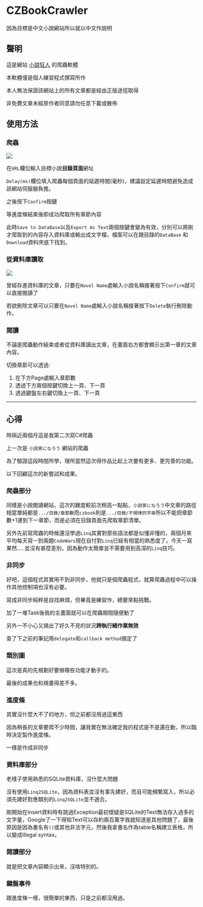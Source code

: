 # CZBookCrawler

因為目標是中文小說網站所以就以中文作說明

## 聲明

這是網站 [小說狂人](https://czbooks.net/) 的爬蟲軟體

本軟體僅是個人練習程式撰寫所作

本人無法保證該網站上的所有文章都是經由正版途徑取得

非免費文章未經原作者同意請勿任意下載或散佈

## 使用方法

### 爬蟲

![](https://i.imgur.com/yJ3K4rh.png)

在`URL`欄位輸入目標小說**目錄頁面**網址

`Delay(ms)`欄位填入爬蟲每個頁面的延遲時間(毫秒)，建議設定延遲時間避免造成該網站伺服器負擔。

之後按下`Confirm`按鍵

等進度條結束後即成功爬取所有章節內容

此時`Save to DataBase`以及`Export As Text`兩個按鍵會變為有效，分別可以將剛才爬取到的內容存入資料庫或輸出成文字檔，檔案可以在跟目錄的`DataBase` 和`Download`資料夾底下找到。



### 從資料庫讀取

![](https://i.imgur.com/e1n3wMT.png)

曾經存進資料庫的文章，只要在`Novel Name`處輸入小說名稱接著按下`Confirm`就可以直接閱讀了

若欲刪除文章可以只要在`Novel Name`處輸入小說名稱接著按下`Delete`執行刪除動作。



### 閱讀

不論是爬蟲動作結束或者從資料庫讀出文章，在畫面右方都會顯示出第一章的文章內容。

切換章節可以透過:

1. 在下方Page處輸入章節數
2. 透過下方兩個按鍵切換上一頁、下一頁
3. 透過鍵盤左右鍵切換上一頁、下一頁



---

## 心得

時隔近兩個月這是我第二次寫C#爬蟲

上一次是 `小説家になろう` 網站的爬蟲

為了驗證這段時間所學，理所當然這次得作品比起上次要有更多、更完善的功能。

以下回顧這次的新嘗試和成果。

### 爬蟲部分

同樣是小說閱讀網站，這次的難度較前次稍高一點點，`小説家になろう`中文章的路徑相當單純都是`.../目錄/章節數`而`czbook`則是`.../目錄/不規律的字串`所以不能把章節數+1連到下一章節，而是必須在目錄頁面先爬取章節清單。

另外先前寫爬蟲的時候還沒學過`Linq`其實對那些語法都是似懂非懂的，兩個月來平均每天寫一到兩題`CodeWars`現在自忖對`Linq`已經有相當的熟悉度了。今天一寫果然.....並沒有甚麼差別，因為動作太簡單並不需要用到高深的`Linq`技巧。

### 非同步

好吧，這個程式其實用不到非同步，他就只是個爬蟲程式，就算爬蟲過程中可以操作其他控制項也沒有必要。

寫成非同步純粹是自找麻煩，但畢竟是練習作，總要來點挑戰。

加了一堆Task後我的主畫面就可以在爬蟲期間隨便動了

另外一不小心又搞出了好久不見的狀況**跨執行緒作業無效**

查了下之前的筆記用`delegate`和`callback method`搞定了

### 類別圖

這次是真的先規劃好要做哪些功能才動手的。

最後的成果也和規畫得差不多。

### 進度條

其實沒什麼大不了的地方，但之前都沒用過這東西

因為稍長的文章要爬不少時間，讓我實在無法確定我的程式是不是還在動，所以臨時決定製作進度條。

一樣是作成非同步

### 資料庫部分

老樣子使用熟悉的SQLite資料庫，沒什麼大問題

沒有使用`Linq2SQLite`，因為資料表並沒有事先建好，而且可能頻繁寫入，所以必須先建好對應類別的`Linq2SQLite`並不適合。

剛開始在Insert資料時有跳過Exception最初懷疑是SQLite的Text無法存入過多的文字量，Google了一下得知Text可以存約兩百萬字我就知道是其他問題了，最後原因是因為書名有`()`或其他非法字元，然後我拿書名作為table名稱建立表格，所以變成illegal syntax。

### 閱讀部分

就是把文章內容顯示出來，沒啥特別的。

### 鍵盤事件

跟進度條一樣，很簡單的東西，只是之前都沒用過。

